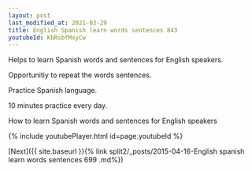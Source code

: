 ```yaml
---
layout: post
last_modified_at: 2021-03-29
title: English Spanish learn words sentences 843 
youtubeId: KbRsbfMxyCw
---
```

 
 
Helps to learn Spanish words and sentences for English speakers.

Opportunitiy to repeat the words sentences. 

Practice Spanish language. 
 
10 minutes practice every day. 
 
How to learn Spanish words and sentences for English speakers 
 
{% include youtubePlayer.html id=page.youtubeId %}
 
 
[Next]({{ site.baseurl }}{% link  split2/_posts/2015-04-16-English spanish learn words sentences 699 .md%})
 
